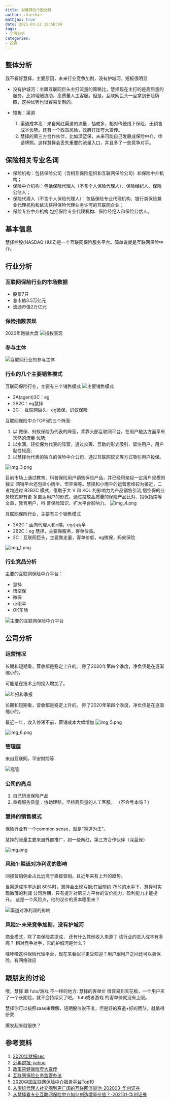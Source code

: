 ```yaml
---
title: 对慧择的个股分析
author: chiechie
mathjax: true
date: 2021-03-22 19:58:09
tags: 
- 个股分析
categories: 
- 投资
---
```



## 整体分析

我不看好慧择，主要原因，未来行业竞争加剧，没有护城河，短板很明显

- 没有护城河：主跟互联网巨头主打流量的策略比，慧择现在主打的是高质量的服务，比如理赔协助，高质量人工客服。但是，互联网巨头一旦拿到长险牌照，这种优势也很容易复制的。
- 短板：渠道
  
    1. 渠道成本高：来自网红渠道的流量，抽成多，相对传统线下保险，无销售成本优势。还有一个政策风险，政府打压夸大宣传。
    2. 慧择的第三方合作伙伴，比如深蓝保，未来可能自己发展成保险中介，申请牌照。这样慧择会丢失重要的流量入口，并且多了一些竞争对手。
    

## 保险相关专业名词

- 保险机构：包括保险公司（含相互保险组织和互联网保险公司）和保险中介机构；
- 保险中介机构：包括保险代理人（不含个人保险代理人）、保险经纪人、保险公估人；
- 保险代理人（不含个人保险代理人）：包括保险专业代理机构、银行类保险兼业代理机构和依法获得保险代理业务许可的互联网企业；
- 保险专业中介机构:包括保险专业代理机构、保险经纪人和保险公估人。


## 基本信息

慧择控股(NASDAQ:HUIZ)是一个互联网保险服务平台。简单说就是互联网保险中介。


## 行业分析

### 互联网保险行业的市场数据

- 股票7只
- 总市值3.5万亿元
- 流通市值2万亿元

### 保险指数表现

2020年跑输大盘
![指数表现](zhishu.png)

### 参与主体
![互联网行业的参与主体](canyuzhuti.png)

### 行业的几个主要销售模式


互联网保险行业，主要有三个销售模式
![主要销售模式](xiaoshoumoshi.png)

- 2A(agent)2C：eg
- 2B2C：eg慧择
- 2C： 互联网巨头，eg微保，蚂蚁保险


互联网保险中介TOP5的三个阵营:

1) 以 微保、蚂蚁保险为代表的阵营，背靠头部互联网平台，在用户触达方面享有天然的流量 优势;
2) 以水滴、轻松保为代表的阵营，通过众筹、互助的形式吸引、留住用户，用户 黏性较高;
3) 以慧择为代表的独立的保险中介公司，通过互联网软文等方式吸引用户投保。

![img_3.png](img_3.png)

目前市场上通过教育、科普保险用户销售保险产品，并已经积聚起一定用户规模的独立 网销平台还包括小雨伞、悟空保等。慧择和小雨伞的运营思维较为接近，二者均通过 B2B2C 模式，借助于大 V 和 KOL 的影响力为产品销售引流;悟空保的业务模式带有更 多直达用户的形式，通过投放高质量的保险产品比对、投保指南等文章，教育用户，科 普保险知识，扩大平台影响力。
![img_4.png](img_4.png)


互联网保险行业，主要有三个销售模式

- 2A2C：面向代理人和c端，eg小雨伞
- 2B2C：eg 慧择，主要靠服务，客单价高。
- 2C：互联网巨头，主要靠走量，客单价低，eg微保，蚂蚁保险

![img_1.png](img_1.png)


### 行业竞品分析

主要的互联网保险中介平台：

- 慧择
- 悟空保
- 微保
- 小雨伞
- OK车险

![主要的互联网保险中介平台](img_2.png)


## 公司分析

### 运营情况

长期和短期看，营收都是稳定上升的。
除了2020年第四个季度，净负债是在逐渐缩小的。

可能是在技术上的投入增加了。


![年报和季报](jibao.png)

长期和短期看，营收都是稳定上升的。
除了2020年第四个季度，净负债是在逐渐缩小的。


最近一年，收入停滞不前，营销成本大幅增加
![img_5.png](img_5.png)

![img_6.png](img_6.png)


### 管理层

来自互联网，平安财险等

![高管](gaoguan.png)


### 公司的亮点

1. 自己研发保险产品
2. 重视服务质量：协助理赔，坚持高质量的人工客服。
（不会亏本吗？）



### 慧择的销售模式

保险行业有一个common sense，就是"渠道为王"。

慧择的流量主要来自外部推广，如一些网红，第三方合作伙伴（深蓝保）

![img.png](img.png)


### 风险1-渠道对净利润的影响

间接营销佣金占比远高于直接营销，且近年来有上升的趋势。

当渠道成本率达到 80%时，慧择会出现亏损;在目前约 75%的水平下，慧择可实现微薄的利润
公司后期，只有提升对第三方平台的议价能力，盈利能力才能提升。 这是一个风险点，他的议价的资本哪里来？

![渠道对净利润的影响](img_1.png)



### 风险2-未来竞争加剧，没有护城河


商业模式，除了卖保险拿提成， 还有什么其他收入来源？
该行业的进入成本有多高？
相对竞争对手，它的护城河是什么？

哇咔喳这种保险代理平台，现在来看似乎更受欢迎？用户跟用户之间还可以卖保险，有网络效应



## 跟朋友的讨论

哦，慧择 跟 futu/游戏 不一样的地方:
慧择的客单价 很容易到天花板，一个用户买了一个长期险，就不会持续买了吧。
futu或者游戏 的客单价就没有上限。

慧择你可以按照saas来理解，短期股价说不准，但是好的赛道+好的团队，就值得研究

爆发起来就很快？



## 参考资料

1. [2020年财报sec](https://www.sec.gov/Archives/edgar/data/0001778982/000119312521088464/d32761d20f.htm)
2. [近年财报-yahoo](https://finance.yahoo.com/quote/HUIZ/financials?p=HUIZ)
3. [政策禁健康险夸大宣传](http://www.gov.cn/zhengce/2021-01/14/content_5580017.htm)
4. [互联网保险业务监管办法](http://www.gov.cn/zhengce/zhengceku/2020-12/14/content_5569402.htm)
5. [2020中国互联网保险中介服务平台Top10](http://finance.people.com.cn/n1/2020/0916/c1004-31864208.html)
6. [从传统代理人社交圈到更广阔的互联网流量池-202003-华创证券](http://pdf.dfcfw.com/pdf/H3_AP202003041375839267_1.pdf)
7. [从慧择看专业互联网保险中介如何创造增量价值？-202101-华创证券](https://pdf.dfcfw.com/pdf/H3_AP202101051447381631_1.pdf?1609858004000.pdf)
